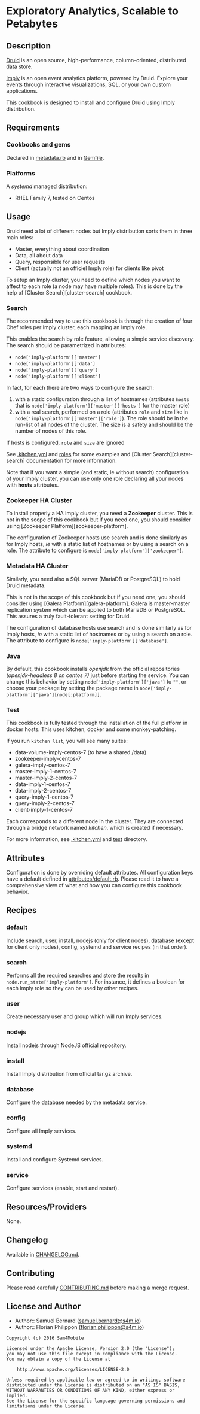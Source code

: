 Exploratory Analytics, Scalable to Petabytes
=============

Description
-----------

[Druid](http://druid.io/) is an open source, high-performance, column-oriented,
distributed data store.

[Imply](https://imply.io/) is an open event analytics platform, powered by
Druid. Explore your events through interactive visualizations, SQL, or your own
custom applications.

This cookbook is designed to install and configure Druid using Imply
distribution.

Requirements
------------

### Cookbooks and gems

Declared in [metadata.rb](metadata.rb) and in [Gemfile](Gemfile).

### Platforms

A *systemd* managed distribution:
- RHEL Family 7, tested on Centos

Usage
-----

Druid need a lot of different nodes but Imply distribution sorts them in
three main roles:

- Master, everything about coordination
- Data, all about data
- Query, responsible for user requests
- Client (actually not an officiel Imply role) for clients like pivot

To setup an Imply cluster, you need to define which nodes you want to affect
to each role (a node may have multiple roles). This is done by the help of
[Cluster Search][cluster-search] cookbook.

### Search

The recommended way to use this cookbook is through the creation of four
Chef roles per Imply cluster, each mapping an Imply role.

This enables the search by role feature, allowing a simple service discovery.
The search should be parametrized in attributes:

- `node['imply-platform']['master']`
- `node['imply-platform']['data']`
- `node['imply-platform']['query']`
- `node['imply-platform']['client']`

In fact, for each there are two ways to configure the search:

1. with a static configuration through a list of hostnames (attributes `hosts`
   that is `node['imply-platform']['master']['hosts']` for the master role)
2. with a real search, performed on a role (attributes `role` and `size`
   like in `node['imply-platform']['master']['role']`). The role should be in
   the run-list of all nodes of the cluster. The size is a safety and should be
   the number of nodes of this role.

If hosts is configured, `role` and `size` are ignored

See [.kitchen.yml](.kitchen.yml) and [roles](test/integration/roles) for some
examples and [Cluster Search][cluster-search] documentation for more
information.

Note that if you want a simple (and static, ie without search) configuration
of your Imply cluster, you can use only one role declaring all your nodes
with **hosts** attributes.

### Zookeeper HA Cluster

To install properly a HA Imply cluster, you need a **Zookeeper** cluster.
This is not in the scope of this cookbook but if you need one, you should
consider using [Zookeeper Platform][zookeeper-platform].

The configuration of Zookeeper hosts use search and is done similarly as for
Imply hosts, _ie_ with a static list of hostnames or by using a search on
a role. The attribute to configure is `node['imply-platform']['zookeeper']`.

### Metadata HA Cluster

Similarly, you need also a SQL server (MariaDB or PostgreSQL) to hold Druid
metadata.

This is not in the scope of this cookbook but if you need one, you should
consider using [Galera Platform][galera-platform]. Galera is master-master
replication system which can be applied to both MariaDB or PostgreSQL. This
assures a truly fault-tolerant setting for Druid.

The configuration of database hosts use search and is done similarly as for
Imply hosts, _ie_ with a static list of hostnames or by using a search on
a role. The attribute to configure is `node['imply-platform']['database']`.

### Java

By default, this cookbook installs *openjdk* from the official repositories
*(openjdk-headless 8 on centos 7)* just before starting the service. You can
change this behavior by setting `node['imply-platform']['java']` to `""`, or
choose your package by setting the package name in
`node['imply-platform']['java'][node[:platform]]`.

### Test

This cookbook is fully tested through the installation of the full platform
in docker hosts. This uses kitchen, docker and some monkey-patching.

If you run `kitchen list`, you will see many suites:

- data-volume-imply-centos-7 (to have a shared /data)
- zookeeper-imply-centos-7
- galera-imply-centos-7
- master-imply-1-centos-7
- master-imply-2-centos-7
- data-imply-1-centos-7
- data-imply-2-centos-7
- query-imply-1-centos-7
- query-imply-2-centos-7
- client-imply-1-centos-7

Each corresponds to a different node in the cluster. They are connected through
a bridge network named *kitchen*, which is created if necessary.

For more information, see [.kitchen.yml](.kitchen.yml) and [test](test)
directory.

Attributes
----------

Configuration is done by overriding default attributes. All configuration keys
have a default defined in [attributes/default.rb](attributes/default.rb).
Please read it to have a comprehensive view of what and how you can configure
this cookbook behavior.

Recipes
-------

### default

Include search, user, install, nodejs (only for client nodes), database (except
for client only nodes), config, systemd and service recipes (in that order).

### search

Performs all the required searches and store the results in
`node.run_state['imply-platform']`. For instance, it defines a boolean for each
Imply role so they can be used by other recipes.

### user

Create necessary user and group which will run Imply services.

### nodejs

Install nodejs through NodeJS official repository.

### install

Install Imply distribution from official tar.gz archive.

### database

Configure the database needed by the metadata service.

### config

Configure all Imply services.

### systemd

Install and configure Systemd services.

### service

Configure services (enable, start and restart).

Resources/Providers
-------------------

None.

Changelog
---------

Available in [CHANGELOG.md](CHANGELOG.md).

Contributing
------------

Please read carefully [CONTRIBUTING.md](CONTRIBUTING.md) before making a merge
request.

License and Author
------------------

- Author:: Samuel Bernard (<samuel.bernard@s4m.io>)
- Author:: Florian Philippon (<florian.philippon@s4m.io>)

```text
Copyright (c) 2016 Sam4Mobile

Licensed under the Apache License, Version 2.0 (the "License");
you may not use this file except in compliance with the License.
You may obtain a copy of the License at

    http://www.apache.org/licenses/LICENSE-2.0

Unless required by applicable law or agreed to in writing, software
distributed under the License is distributed on an "AS IS" BASIS,
WITHOUT WARRANTIES OR CONDITIONS OF ANY KIND, either express or implied.
See the License for the specific language governing permissions and
limitations under the License.
```

